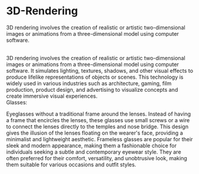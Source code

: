 # 3D-Rendering
3D rendering involves the creation of realistic or artistic two-dimensional images or animations from a three-dimensional model using computer software.

<br>
3D rendering involves the creation of realistic or artistic two-dimensional images or animations from a three-dimensional model using computer software. It simulates lighting, textures, shadows, and other visual effects to produce lifelike representations of objects or scenes. This technology is widely used in various industries such as architecture, gaming, film production, product design, and advertising to visualize concepts and create immersive visual experiences.

<br>
Glasses:
<br><p> Eyeglasses without a traditional frame around the lenses. Instead of having a frame that encircles the lenses, these glasses use small screws or a wire to connect the lenses directly to the temples and nose bridge. This design gives the illusion of the lenses floating on the wearer's face, providing a minimalist and lightweight aesthetic. Frameless glasses are popular for their sleek and modern appearance, making them a fashionable choice for individuals seeking a subtle and contemporary eyewear style. They are often preferred for their comfort, versatility, and unobtrusive look, making them suitable for various occasions and outfit styles. </p>
